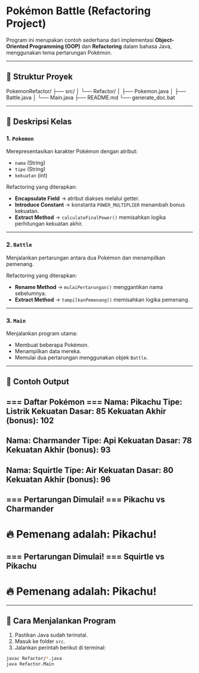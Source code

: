 # Pokémon Battle (Refactoring Project)

Program ini merupakan contoh sederhana dari implementasi **Object-Oriented Programming (OOP)** dan **Refactoring** dalam bahasa Java, menggunakan tema pertarungan Pokémon.

---

## 🧱 Struktur Proyek
PokemonRefactor/
 ├── src/
 │    └── Refactor/
 │         ├── Pokemon.java
 │         ├── Battle.java
 │         └── Main.java
 ├── README.md
 └── generate_doc.bat

---

## 🧩 Deskripsi Kelas

### 1. `Pokemon`
Merepresentasikan karakter Pokémon dengan atribut:
- `nama` (String)
- `tipe` (String)
- `kekuatan` (int)

Refactoring yang diterapkan:
- **Encapsulate Field** → atribut diakses melalui getter.
- **Introduce Constant** → konstanta `POWER_MULTIPLIER` menambah bonus kekuatan.
- **Extract Method** → `calculateFinalPower()` memisahkan logika perhitungan kekuatan akhir.

---

### 2. `Battle`
Menjalankan pertarungan antara dua Pokémon dan menampilkan pemenang.

Refactoring yang diterapkan:
- **Rename Method** → `mulaiPertarungan()` menggantikan nama sebelumnya.
- **Extract Method** → `tampilkanPemenang()` memisahkan logika pemenang.

---

### 3. `Main`
Menjalankan program utama:
- Membuat beberapa Pokémon.
- Menampilkan data mereka.
- Memulai dua pertarungan menggunakan objek `Battle`.

---

## 🧠 Contoh Output

=== Daftar Pokémon ===
Nama: Pikachu
Tipe: Listrik
Kekuatan Dasar: 85
Kekuatan Akhir (bonus): 102
---------------------------
Nama: Charmander
Tipe: Api
Kekuatan Dasar: 78
Kekuatan Akhir (bonus): 93
---------------------------
Nama: Squirtle
Tipe: Air
Kekuatan Dasar: 80
Kekuatan Akhir (bonus): 96
---------------------------

=== Pertarungan Dimulai! ===
Pikachu vs Charmander
-----------------------------
🔥 Pemenang adalah: Pikachu!
=============================


=== Pertarungan Dimulai! ===
Squirtle vs Pikachu
-----------------------------
🔥 Pemenang adalah: Pikachu!
=============================


---

## 🧩 Cara Menjalankan Program

1. Pastikan Java sudah terinstal.
2. Masuk ke folder `src`.
3. Jalankan perintah berikut di terminal:

```bash
javac Refactor/*.java
java Refactor.Main
